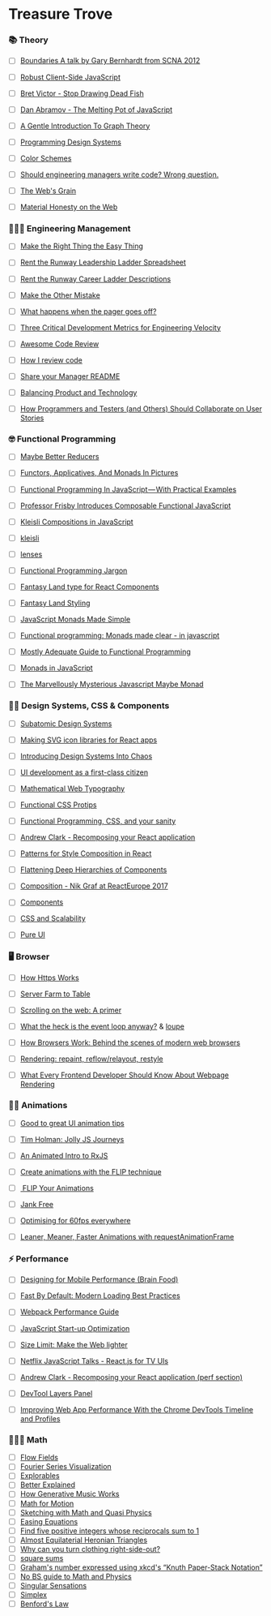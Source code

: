 # Treasure Trove 



### 📚 Theory
- [ ] [Boundaries A talk by Gary Bernhardt from SCNA 2012](https://www.destroyallsoftware.com/talks/boundaries)
- [ ] [Robust Client-Side JavaScript](https://molily.de/robust-javascript)
- [ ] [Bret Victor - Stop Drawing Dead Fish](https://www.youtube.com/watch?v=KUDh6sCtm8s)
- [ ] [Dan Abramov - The Melting Pot of JavaScript](https://www.youtube.com/watch?v=G39lKaONAlA)
- [ ] [A Gentle Introduction To Graph Theory](https://medium.com/basecs/a-gentle-introduction-to-graph-theory-77969829ead8)
- [ ] [Programming Design Systems](https://programmingdesignsystems.com/introduction)
- [ ] [Color Schemes](https://programmingdesignsystems.com/color/color-schemes)
- [ ] [Should engineering managers write code? Wrong question.](https://building.coursera.org/blog/2016/12/01/should-engineering-managers-write-code-wrong-question)
- [ ] [The Web's Grain](https://frankchimero.com/writing/the-webs-grain/)
- [ ] [Material Honesty on the Web](https://alistapart.com/article/material-honesty-on-the-web)



### 👨🏽‍💻 Engineering Management
- [ ] [Make the Right Thing the Easy Thing](https://jlengstorf.github.io/presentations/make-the-right-thing-the-easy-thing)
- [ ] [Rent the Runway Leadership Ladder Spreadsheet](https://docs.google.com/spreadsheets/d/1k4sO6pyCl_YYnf0PAXSBcX776rNcTjSOqDxZ5SDty-4/edit#gid=0)
- [ ] [Rent the Runway Career Ladder Descriptions](https://docs.google.com/document/d/1SxmQBrDZvj16veuc2OVO0wUX7a7vEKPM-57dNLXhuEk/edit)
- [ ] [Make the Other Mistake](https://medium.com/@mrabkin/make-the-other-mistake-7f449077839b)
- [ ] [What happens when the pager goes off?](https://increment.com/on-call/when-the-pager-goes-off)
- [ ] [Three Critical Development Metrics for Engineering Velocity](https://circleci.com/resources/velocity-report/)
- [ ] [Awesome Code Review](https://github.com/joho/awesome-code-review)
- [ ] [How I review code](https://engineering.tumblr.com/post/170040992289/how-i-review-code)
- [ ] [Share your Manager README](https://matthewnewkirk.com/2017/09/20/share-your-manager-readme/0)
- [ ] [Balancing Product and Technology](https://dev.actualbudget.com/balancing-product-technology/)
- [ ] [How Programmers and Testers (and Others) Should Collaborate on User Stories](https://www.mountaingoatsoftware.com/blog/how-programmers-and-testers-and-others-should-collaborate-on-user-stories)



### 🤓 Functional Programming
- [ ] [Maybe Better Reducers](http://vvgomes.com/better-reducers/)
- [ ] [Functors, Applicatives, And Monads In Pictures](http://adit.io/posts/2013-04-17-functors,_applicatives,_and_monads_in_pictures.html)
- [ ] [Functional Programming In JavaScript — With Practical Examples](https://medium.freecodecamp.org/functional-programming-in-js-with-practical-examples-part-1-87c2b0dbc276)
- [ ] [Professor Frisby Introduces Composable Functional JavaScript](https://egghead.io/lessons/javascript-linear-data-flow-with-container-style-types-box)
- [ ] [Kleisli Compositions in JavaScript](https://medium.com/@luijar/kliesli-compositions-in-javascript-7e1a7218f0c4)
- [ ] [kleisli](https://glebbahmutov.com/blog/kleisli)
- [ ] [lenses](https://github.com/calmm-js/partial.lenses)
- [ ] [Functional Programming Jargon](https://github.com/hemanth/functional-programming-jargon)
- [ ] [Fantasy Land type for React Components](https://github.com/xaviervia/react-dream)
- [ ] [Fantasy Land Styling](https://github.com/jongold/further)
- [ ] [JavaScript Monads Made Simple](https://medium.com/javascript-scene/javascript-monads-made-simple-7856be57bfe8)
- [ ] [Functional programming: Monads made clear - in javascript](http://blog.klipse.tech/javascript/2016/08/31/monads-javascript.html)
- [ ] [Mostly Adequate Guide to Functional Programming](https://drboolean.gitbooks.io/mostly-adequate-guide/content/ch8.html)
- [ ] [Monads in JavaScript](https://curiosity-driven.org/monads-in-javascript)
- [ ] [The Marvellously Mysterious Javascript Maybe Monad](https://jrsinclair.com/articles/2016/marvellously-mysterious-javascript-maybe-monad/)



### 📐📏 Design Systems, CSS & Components
- [ ] [Subatomic Design Systems](https://daneden.me/2018/01/05/subatomic-design-systems)
- [ ] [Making SVG icon libraries for React apps](http://nicolasgallagher.com/making-svg-icon-libraries-for-react-apps/)
- [ ] [Introducing Design Systems Into Chaos](https://www.rethinkhq.com/videos/introducing-design-systems-into-chaos-diana-mounter-github)
- [ ] [UI development as a first-class citizen](http://mrmrs.github.io/writing/2016/04/21/developing-ui/)
- [ ] [Mathematical Web Typography](http://jxnblk.com/writing/posts/mathematical-web-typography)
- [ ] [Functional CSS Protips](https://github.com/chibicode/react-functional-css-protips)
- [ ] [Functional Programming, CSS, and your sanity](http://www.jon.gold/2015/07/functional-css)
- [ ] [Andrew Clark - Recomposing your React application](https://www.youtube.com/watch?v=zD_judE-bXk)
- [ ] [Patterns for Style Composition in React](http://jxnblk.com/writing/posts/patterns-for-style-composition-in-react)
- [ ] [Flattening Deep Hierarchies of Components](http://varun.ca/flattening-deep-hierarchies-of-components/)
- [ ] [Composition - Nik Graf at ReactEurope 2017](https://www.youtube.com/watch?v=qJgff2spvzM)
- [ ] [Components](http://jxnblk.com/writing/posts/components/)
- [ ] [CSS and Scalability](http://mrmrs.github.io/writing/2016/03/24/scalable-css)
- [ ] [Pure UI](https://rauchg.com/2015/pure-ui#)



### 🖥️ Browser
- [ ] [How Https Works](https://howhttps.works)
- [ ] [Server Farm to Table](http://jenna.is/slides/server-farm-to-table-annotated.pdf)
- [ ] [Scrolling on the web: A primer](https://blogs.windows.com/msedgedev/2017/03/08/scrolling-on-the-web/)
- [ ] [What the heck is the event loop anyway?](https://www.youtube.com/watch?v=8aGhZQkoFbQ) & [loupe](http://latentflip.com/loupe)
- [ ] [How Browsers Work: Behind the scenes of modern web browsers](https://www.html5rocks.com/en/tutorials/internals/howbrowserswork)
- [ ] [Rendering: repaint, reflow/relayout, restyle](http://www.phpied.com/rendering-repaint-reflowrelayout-restyle)
- [ ] [What Every Frontend Developer Should Know About Webpage Rendering](http://frontendbabel.info/articles/webpage-rendering-101)



### 💃🏽 Animations
- [ ] [Good to great UI animation tips](https://uxdesign.cc/good-to-great-ui-animation-tips-7850805c12e5)
- [ ] [Tim Holman: Jolly JS Journeys](https://www.youtube.com/watch?v=iGPzwotXgfk)
- [ ] [An Animated Intro to RxJS
](https://css-tricks.com/animated-intro-rxjs/)
- [ ] [Create animations with the FLIP technique](http://www.creativebloq.com/features/create-animations-with-the-flip-technique)
- [ ] [
FLIP Your Animations](https://aerotwist.com/blog/flip-your-animations/)
- [ ] [Jank Free](http://jankfree.org)
- [ ] [Optimising for 60fps everywhere](https://engineering.gosquared.com/optimising-60fps-everywhere-in-javascript)
- [ ] [Leaner, Meaner, Faster Animations with requestAnimationFrame](https://www.html5rocks.com/en/tutorials/speed/animations)



### ⚡ Performance
- [ ] [Designing for Mobile Performance (Brain Food)](https://www.awwwards.com/brainfood-mobile-performance-vol3.pdf)
- [ ] [Fast By Default: Modern Loading Best Practices](https://www.youtube.com/watch?v=_srJ7eHS3IM)
- [ ] [Webpack Performance Guide](https://developers.google.com/web/fundamentals/performance/webpack/)
- [ ] [JavaScript Start-up Optimization](https://developers.google.com/web/fundamentals/performance/optimizing-content-efficiency/javascript-startup-optimization/)
- [ ] [Size Limit: Make the Web lighter](https://evilmartians.com/chronicles/size-limit-make-the-web-lighter)
- [ ] [Netflix JavaScript Talks - React.js for TV UIs](https://www.youtube.com/watch?v=5sETJs2_jwo&feature=youtu.be&t=15m55s)
- [ ] [Andrew Clark - Recomposing your React application (perf section)](https://www.youtube.com/watch?v=zD_judE-bXk&feature=youtu.be&t=19m10s)
- [ ] [DevTool Layers Panel](https://www.youtube.com/watch?v=6je49J67TQk&list=PLNYkxOF6rcIBz9ACEQRmO9Lw8PW7vn0lr&index=1)
- [ ] [Improving Web App Performance With the Chrome DevTools Timeline and Profiles](https://addyosmani.com/blog/performance-optimisation-with-timeline-profiles/)



### 👨🏽‍🏫 Math
- [ ] [Flow Fields](https://www.bit-101.com/blog/2017/10/flow-fields-part-i)
- [ ] [Fourier Series Visualization](http://www.ajimatics.com/entry/2016/02/07/020932)
- [ ] [Explorables](http://explorabl.es)
- [ ] [Better Explained](https://betterexplained.com)
- [ ] [How Generative Music Works](https://teropa.info/loop/#/systemdefinition)
- [ ] [Math for Motion](https://soulwire.co.uk/math-for-motion/)
- [ ] [Sketching with Math and Quasi Physics](https://kynd.github.io/p5sketches/index.html)
- [ ] [Easing Equations](http://gizma.com/easing/#quad2)
- [ ] [Find five positive integers whose reciprocals sum to 1](https://math.stackexchange.com/questions/290435/find-five-positive-integers-whose-reciprocals-sum-to-1)
- [ ] [Almost Equilaterial Heronian Triangles](https://codegolf.stackexchange.com/questions/26099/almost-equilaterial-heronian-triangles)
- [ ] [Why can you turn clothing right-side-out?](https://math.stackexchange.com/questions/2755/why-can-you-turn-clothing-right-side-out)
- [ ] [square sums](http://visualizingmath.tumblr.com/post/101381791426/twocubes-anewkindofmagic-twocubes)
- [ ] [Graham's number expressed using xkcd's “Knuth Paper-Stack Notation”](https://math.stackexchange.com/questions/565714/grahams-number-expressed-using-xkcds-knuth-paper-stack-notation)
- [ ] [No BS guide to Math and Physics](https://nobsgui.de/to/MATHandPHYSICS/)
- [ ] [Singular Sensations](https://opinionator.blogs.nytimes.com/2012/09/10/singular-sensations/)
- [ ] [Simplex](https://news.ycombinator.com/item?id=9757946)
- [ ] [Benford's Law](https://en.wikipedia.org/wiki/Benford's_law)
